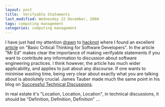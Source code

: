 ```yaml
---
layout: post
title:  Verifyable Statements
last_modified: Wednesday 22 December, 2004
tags: computing management
categories: computing management
---
```


I have just had my attention [drawn](http://naeblis.cx/rtomayko/) to  [hacknot](http://www.hacknot.info) where I found an excellent [article](http://www.hacknot.info/hacknot/action/showEntry?eid=45) on "Basic Critical Thinking for Software Developers". In the article "Mr Ed" makes clear the importance of making verifyable statements if you want
to contribute any information to discussion about software engineering
practices. I think however, the article has much wider applicability, and applies to just about any discourse. If one wants to minimise wasting
time, being very clear about exactly what you are talking about is
absolutely crucial. James Tauber made much the same point in his blog on
[Successful Technical Discussions](http://jtauber.com/blog/2004/11/05/the_key_to_successful_technical_discussions).

In real estate it's "Location, Location, Location", in technical discussions, it should be "Definition, Definition, Definition" ...
